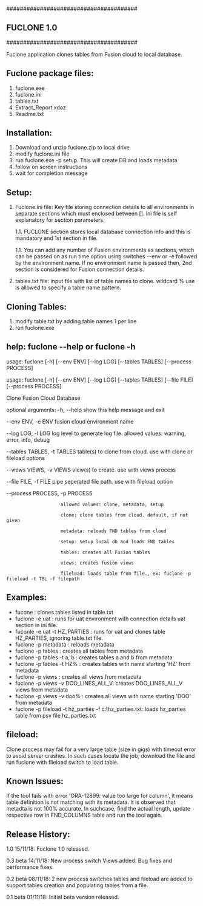 #######################################
##             FUCLONE 1.0           ##
#######################################

Fuclone application clones tables from Fusion cloud to local database.

Fuclone package files:
----------------------
1. fuclone.exe
2. fuclone.ini
3. tables.txt
4. Extract_Report.xdoz
5. Readme.txt

Installation: 
-----
1. Download and unzip fuclone.zip to local drive
2. modify fuclone.ini file 
3. run fuclone.exe -p setup. This will create DB and loads metadata
4. follow on screen instructions
5. wait for completion message

Setup:
------
1. Fuclone.ini file: Key file storing connection details to all environments in separate sections which must enclosed between []. ini file is self explanatory for section parameters. 

	1.1. FUCLONE section stores local database connection info and this is mandatory and 1st section in file. 
	
	1.1. You can add any number of Fusion environments as sections, which can be passed on as run time option using switches --env or -e followed by the environment name. If no environment name is passed then, 2nd section is considered for Fusion connection details.

2. tables.txt file: input file with list of table names to clone. wildcard % use is allowed to specify a table name pattern.

Cloning Tables:
------
1. modify table.txt by adding table names 1 per line
2. run fuclone.exe

help: fuclone --help or fuclone -h
-----
usage: fuclone [-h] [--env ENV] [--log LOG] [--tables TABLES]
               [--process PROCESS]

usage: fuclone [-h] [--env ENV] [--log LOG] [--tables TABLES] [--file FILE]
               [--process PROCESS]

Clone Fusion Cloud Database

optional arguments:
  -h, --help            show this help message and exit
  
  --env ENV, -e ENV     fusion cloud environment name
  
  --log LOG, -l LOG     log level to generate log file. allowed values: warning, error, info, debug
  
  --tables TABLES, -t TABLES
                        table(s) to clone from cloud. use with clone or fileload options
			
  --views VIEWS, -v VIEWS
                        view(s) to create. use with views process
			
  --file FILE, -f FILE  pipe seperated file path. use with fileload option
  
  --process PROCESS, -p PROCESS
  
                        allowed values: clone, metadata, setup
			
                        clone: clone tables from cloud. default, if not given
			
                        metadata: reloads FND tables from cloud
			
                        setup: setup local db and loads FND tables
			
                        tables: creates all Fusion tables
			
                        views: creates fusion views
			
                        fileload: loads table from file., ex: fuclone -p fileload -t TBL -f filepath

Examples: 
--------
* fucone 			: clones tables listed in table.txt
* fuclone -e uat		: runs for uat environment with connection details uat section in ini file. 
* fuconle -e uat -t HZ_PARTIES	: runs for uat and clones table HZ_PARTIES, ignoring table.txt file. 
* fuclone -p metadata 		: reloads metadata 
* fuclone -p tables		: creates all tables from metadata
* fuclone -p tables -t a, b	: creates tables a and b from metadata
* fuclone -p tables -t HZ%	: creates tables with name starting 'HZ' from metadata
* fuclone -p views     	: creates all views from metadata
* fuclone -p views -v DOO_LINES_ALL_V: creates DOO_LINES_ALL_V views from metadata
* fuclone -p views -v doo%	: creates all views with name starting 'DOO' from metadata
* fuclone -p fileload -t hz_parties -f c:\hz_parties.txt: loads hz_parties table from psv file hz_parties.txt 

fileload: 
--------
Clone process may fail for a very large table (size in gigs) with timeout error to avoid server crashes. In such cases locate the job, download the file and run fuclone with fileload switch to load table.

Known Issues:
------------
If the tool fails with error 'ORA-12899: value too large for column', it means table definition is not matching with its  metadata. It is observed that metadta is not 100% accurate. In suchcase, find the actual length, update respective row in FND_COLUMNS table and run the tool again.

Release History:
----------------
1.0      15/11/18: Fuclone 1.0 released.

0.3 beta 14/11/18: New process switch Views added. Bug fixes and performance fixes.

0.2 beta 08/11/18: 2 new process switches tables and fileload are added to support tables creation and populating tables from a file.

0.1 beta 01/11/18: Initial beta version released. 
